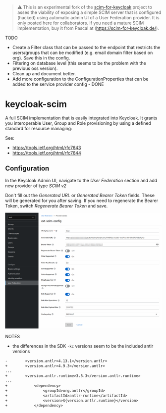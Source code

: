 > :warning: This is an experimental fork of the [scim-for-keycloak](https://github.com/Captain-P-Goldfish/scim-for-keycloak) project to asses the viability of exposing a simple SCIM server that is configured (hacked) using automatic admin UI of a User Federation provider. It is only posted here for collaborators. If you need a mature SCIM implementation, buy it from Pascal at (https://scim-for-keycloak.de/).

TODO
- Create a Filter class that can be passed to the endpoint that restricts the users/groups that can be modified (e.g. email domain filter based on org). Save this in the config.
- Filtering on database level (this seems to be the problem with the previous oss version). 
- Clean up and document better.
- Add more configuration to the ConfigurationProperties that can be added to the service provider config - DONE

# keycloak-scim

A full SCIM implementation that is easily integrated into Keycloak. It grants you interoperable User, Group and Role provisioning by using a defined standard for resource managing:

See:

* https://tools.ietf.org/html/rfc7643
* https://tools.ietf.org/html/rfc7644

## Configuration

In the Keycloak Admin UI, navigate to the *User Federation* section and add new provider of type *SCIM v2*

Don't fill out the *Generated URL* or *Generated Bearer Token* fields. These will be generated for you after saving. If you need to regenerate the Bearer Token, switch *Regenerate Bearer Token* and save.

![scim config example](docs/images/scim-config.png)


NOTES
- the differences in the SDK `-kc` versions seem to be the included antlr versions
```
-        <version.antlr>4.13.1</version.antlr>
+        <version.antlr>4.9.3</version.antlr>
...
+        <version.antlr.runtime>3.5.3</version.antlr.runtime>
...
+            <dependency>
+                <groupId>org.antlr</groupId>
+                <artifactId>antlr-runtime</artifactId>
+                <version>${version.antlr.runtime}</version>
+            </dependency>
```
